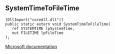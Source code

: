 ## SystemTimeToFileTime

```
[DllImport("coredll.dll")]
public static extern void SystemTimeToFileTime(
   ref SYSTEMTIME lpSystemTime,
   out FILETIME lpFileTime
);
```

[Microsoft documentation](https://docs.microsoft.com/en-us/windows/win32/api/sysinfoapi/nf-sysinfoapi-systemtimetofiletime)
